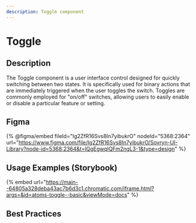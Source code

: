 ```yaml
---
description: Toggle component
---
```


# Toggle

## Description

The Toggle component is a user interface control designed for quickly switching between two states. It is specifically used for binary actions that are immediately triggered when the user toggles the switch. Toggles are commonly employed for "on/off" switches, allowing users to easily enable or disable a particular feature or setting.

## Figma

{% @figma/embed fileId="Ig2ZfR16Svs8In7yibukrO" nodeId="5368:2364" url="https://www.figma.com/file/Ig2ZfR16Svs8In7yibukrO/Sovryn-UI-Library?node-id=5368:2364&t=lQgEgwqIQFm2ngL3-1&type=design" %}

## Usage Examples (Storybook)

{% embed url="https://main--64805a328deba43ac7b6d3c1.chromatic.com/iframe.html?args=&id=atoms-toggle--basic&viewMode=docs" %}

## Best Practices

